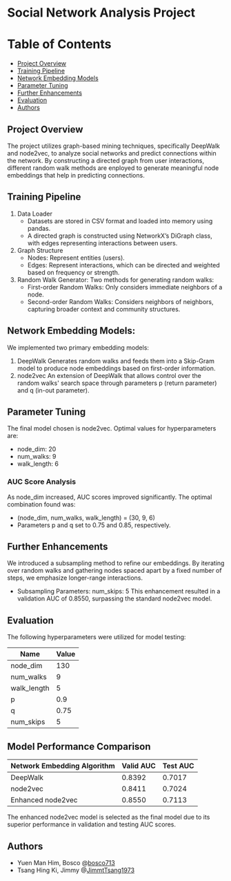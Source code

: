 # Social Network Analysis Project

# Table of Contents
- [Project Overview](#project-overview)
- [Training Pipeline](#training-pipeline)
- [Network Embedding Models](#network-embedding-models)
- [Parameter Tuning](#parameter-tuning)
- [Further Enhancements](#further-enhancements)
- [Evaluation](#evaluation)
- [Authors](#authors)

## Project Overview
The project utilizes graph-based mining techniques, specifically DeepWalk and node2vec, to analyze social networks and predict connections within the network. By constructing a directed graph from user interactions, different random walk methods are enployed to generate meaningful node embeddings that help in predicting connections.

## Training Pipeline
1. Data Loader
    - Datasets are stored in CSV format and loaded into memory using pandas.
    - A directed graph is constructed using NetworkX’s DiGraph class, with edges representing interactions between users.
2. Graph Structure
    - Nodes: Represent entities (users).
    - Edges: Represent interactions, which can be directed and weighted based on frequency or strength.
3. Random Walk Generator: Two methods for generating random walks:
    - First-order Random Walks: Only considers immediate neighbors of a node.
    - Second-order Random Walks: Considers neighbors of neighbors, capturing broader context and community structures.

## Network Embedding Models: 
We implemented two primary embedding models:
1. DeepWalk
    Generates random walks and feeds them into a Skip-Gram model to produce node embeddings based on first-order information.
2. node2vec
    An extension of DeepWalk that allows control over the random walks' search space through parameters p (return parameter) and q (in-out parameter).

## Parameter Tuning
The final model chosen is node2vec.
Optimal values for hyperparameters are:
- node_dim: 20
- num_walks: 9
- walk_length: 6
### AUC Score Analysis
As node_dim increased, AUC scores improved significantly.
The optimal combination found was:
- (node_dim, num_walks, walk_length) = (30, 9, 6)
- Parameters p and q set to 0.75 and 0.85, respectively.

## Further Enhancements
We introduced a subsampling method to refine our embeddings. By iterating over random walks and gathering nodes spaced apart by a fixed number of steps, we emphasize longer-range interactions.
- Subsampling Parameters:
    num_skips: 5
    This enhancement resulted in a validation AUC of 0.8550, surpassing the standard node2vec model.

## Evaluation
The following hyperparameters were utilized for model testing:

| Name          | Value     |
| ------------- | --------- |
| node_dim	    | 130       |
| num_walks	    | 9         |
| walk_length	| 5         |
| p	            | 0.9       |
| q	            | 0.75      |
| num_skips	    | 5         |

## Model Performance Comparison

| Network Embedding Algorithm   | Valid AUC | Test AUC  |
| ----------------------------- | --------- | --------- |
| DeepWalk	                    | 0.8392    | 0.7017    |
| node2vec	                    | 0.8411    | 0.7024    |
| Enhanced node2vec	            | 0.8550    | 0.7113    |

The enhanced node2vec model is selected as the final model due to its superior performance in validation and testing AUC scores.

## Authors
- Yuen Man Him, Bosco @[bosco713](https://github.com/bosco713)
- Tsang Hing Ki, Jimmy @[JimmtTsang1973](https://github.com/JimmyTsang1973)